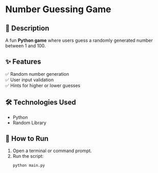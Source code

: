 # Number Guessing Game

## 📌 Description
A fun **Python game** where users guess a randomly generated number between 1 and 100.

## ✨ Features
✅ Random number generation  
✅ User input validation  
✅ Hints for higher or lower guesses  

## 🛠️ Technologies Used
- Python
- Random Library

## 🚀 How to Run
1. Open a terminal or command prompt.
2. Run the script:
   ```sh
   python main.py
   ```